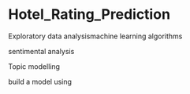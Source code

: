 # Hotel_Rating_Prediction

Exploratory data analysismachine learning algorithms

sentimental analysis

Topic modelling

build a model using 
